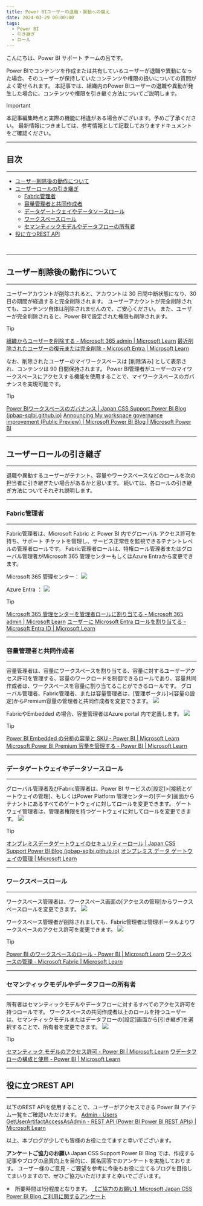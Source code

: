 ```yaml
---
title: Power BIユーザーの退職・異動への備え
date: 2024-03-29 00:00:00 
tags:
  - Power BI
  - 引き継ぎ
  - ロール
---
```

こんにちは、Power BI サポート チームの呂です。

Power BIでコンテンツを作成または共有しているユーザーが退職や異動になった場合、そのユーザーが保持していたコンテンツや権限の扱いについての質問がよく寄せられます。
本記事では、組織内のPower BIユーザーの退職や異動が発生した場合に、コンテンツや権限を引き継ぐ方法についてご説明します。

<!-- more -->
> [!IMPORTANT]  
> 本記事編集時点と実際の機能に相違がある場合がございます。予めご了承ください。
> 最新情報につきましては、参考情報として記載しておりますドキュメントをご確認ください。

---
## 目次
---
- [ユーザー削除後の動作について](#ユーザー削除後の動作について)
- [ユーザーロールの引き継ぎ](#ユーザーロールの引き継ぎ)
  - [Fabric管理者](#Fabric管理者)
  - [容量管理者と共同作成者](#容量管理者と共同作成者)
  - [データゲートウェイやデータソースロール](#データゲートウェイやデータソースロール)
  - [ワークスペースロール](#ワークスペースロール)
  - [セマンティックモデルやデータフローの所有者](#セマンティックモデルやデータフローの所有者)
- [役に立つREST API](#役に立つREST-API)

</br>

---
## ユーザー削除後の動作について
---
ユーザーアカウントが削除されると、アカウントは 30 日間中断状態になり、30 日の期間が経過すると完全削除されます。
ユーザーアカウントが完全削除されても、コンテンツ自体は削除されませんので、ご安心ください。
また、ユーザーが完全削除されると、Power BIで設定された権限も削除されます。
> [!TIP]
[組織からユーザーを削除する - Microsoft 365 admin | Microsoft Learn](https://learn.microsoft.com/ja-jp/microsoft-365/admin/add-users/delete-a-user?view=o365-worldwide)
[最近削除されたユーザーの復元または完全削除 - Microsoft Entra | Microsoft Learn](https://learn.microsoft.com/ja-jp/entra/fundamentals/users-restore)

なお、削除されたユーザーのマイワークスペースは [削除済み] として表示され、コンテンツは 90 日間保持されます。
Power BI管理者がユーザーのマイワークスペースにアクセスする機能を使用することで、マイワークスペースのガバナンスを実現可能です。
> [!TIP]
[Power BIワークスペースのガバナンス | Japan CSS Support Power BI Blog (jpbap-sqlbi.github.io)](https://jpbap-sqlbi.github.io/blog/powerbi/pbi_workspace_governance/)
[Announcing My workspace governance improvement (Public Preview) | Microsoft Power BI Blog | Microsoft Power BI](https://powerbi.microsoft.com/en-us/blog/announcing-my-workspace-governance-improvement-public-preview/)


---
## ユーザーロールの引き継ぎ
---
退職や異動するユーザーがテナント、容量やワークスペースなどのロールを次の担当者に引き継ぎたい場合があるかと思います。
続いては、各ロールの引き継ぎ方法についてそれぞれ説明します。
</br>

---
### Fabric管理者
---
Fabric管理者は、Microsoft Fabric と Power BI 内でグローバル アクセス許可を持ち、サポート チケットを管理し、サービス正常性を監視できるテナントレベルの管理者ロールです。
Fabric管理者ロールは、特権ロール管理者またはグローバル管理者がMicrosoft 365 管理センターもしくはAzure Entraから変更できます。

Microsoft 365 管理センター：
![](1.png)

Azure Entra ：
![](2.png)

> [!TIP]
[Microsoft 365 管理センターを管理者ロールに割り当てる - Microsoft 365 admin | Microsoft Learn](https://learn.microsoft.com/ja-jp/microsoft-365/admin/add-users/assign-admin-roles?view=o365-worldwide)
[ユーザーに Microsoft Entra ロールを割り当てる - Microsoft Entra ID | Microsoft Learn](https://learn.microsoft.com/ja-JP/entra/identity/role-based-access-control/manage-roles-portal)
<br>

---
### 容量管理者と共同作成者
---
容量管理者は、容量にワークスペースを割り当てる、容量に対するユーザーアクセス許可を管理する、容量のワークロードを制御できるロールであり、容量共同作成者は、ワークスペースを容量に割り当てることができるロールです。
グローバル管理者、Fabric管理者、または容量管理者は、[管理ポータル]>[容量の設定]からPremium容量の管理者と共同作成者を変更できます。
![](3.png)

FabricやEmbedded の場合、容量管理者はAzure portal 内で定義します。
![](4.png)

> [!TIP]
[Power BI Embedded の分析の容量と SKU - Power BI | Microsoft Learn](https://learn.microsoft.com/ja-jp/power-bi/developer/embedded/embedded-capacity)
[Microsoft Power BI Premium 容量を管理する - Power BI | Microsoft Learn](https://learn.microsoft.com/ja-jp/power-bi/enterprise/service-premium-capacity-manage)
<br>

---
### データゲートウェイやデータソースロール
---
グローバル管理者及びFabric管理者は、Power BI サービスの[設定]>[接続とゲートウェイの管理]、もしくはPower Platform 管理センターの[データ]画面からテナントにあるすべてのゲートウェイに対してロールを変更できます。
ゲートウェイ管理者は、管理者権限を持つゲートウェイに対してロールを変更できます。
![](5.png)

> [!TIP]
[オンプレミスデータゲートウェイのセキュリティーロール | Japan CSS Support Power BI Blog (jpbap-sqlbi.github.io)](https://jpbap-sqlbi.github.io/blog/powerbi/pbi_gateway_role/)
[オンプレミス データ ゲートウェイの管理 | Microsoft Learn](https://learn.microsoft.com/ja-jp/data-integration/gateway/service-gateway-manage)
<br>

---
### ワークスペースロール
---
ワークスペース管理者は、ワークスペース画面の[アクセスの管理]からワークスペースロールを変更できます。
![](6.png)

ワークスペース管理者が削除されましても、Fabric管理者は管理ポータルよりワークスペースのアクセス許可を変更できます。
![](7.png)

> [!TIP]
[Power BI のワークスペースのロール - Power BI | Microsoft Learn](https://learn.microsoft.com/ja-jp/power-bi/collaborate-share/service-roles-new-workspaces)
[ワークスペースの管理 - Microsoft Fabric | Microsoft Learn](https://learn.microsoft.com/ja-jp/fabric/admin/portal-workspaces)
<br>

---
### セマンティックモデルやデータフローの所有者
---
所有者はセマンティックモデルやデータフローに対するすべてのアクセス許可を持つロールです。
ワークスペースの共同作成者以上のロールを持つユーザーは、セマンティックモデルまたはデータフローの[設定]画面から[引き継ぎ]を選択することで、所有者を変更できます。
![](8.png)

> [!TIP]
[セマンティック モデルのアクセス許可 - Power BI | Microsoft Learn](https://learn.microsoft.com/ja-jp/power-bi/connect-data/service-datasets-permissions)
[ワデータフローの構成と使用 - Power BI | Microsoft Learn](https://learn.microsoft.com/ja-jp/power-bi/transform-model/dataflows/dataflows-configure-consume)
<br>

---
## 役に立つREST API
---
以下のREST APIを使用することで、ユーザーがアクセスできる Power BI アイテム一覧をご確認いただけます。
[Admin - Users GetUserArtifactAccessAsAdmin - REST API (Power BI Power BI REST APIs) | Microsoft Learn](https://learn.microsoft.com/ja-jp/rest/api/power-bi/admin/users-get-user-artifact-access-as-admin)



以上、本ブログが少しでも皆様のお役に立てますと幸いでございます。
<br>

**アンケートご協力のお願い**
Japan CSS Support Power BI Blog では、作成する記事やブログの品質向上を目的に、匿名回答でのアンケートを実施しております。
ユーザー様のご意見・ご要望を参考に今後もお役に立てるブログを目指してまいりますので、ぜひご協力いただけますと幸いでございます。 

※　所要時間は1分程度となります。
[【ご協力のお願い】Microsoft Japan CSS Power BI Blog ご利用に関するアンケート](https://jpbap-sqlbi.github.io/blog/powerbi/pbi_blogsurvey2022/) 